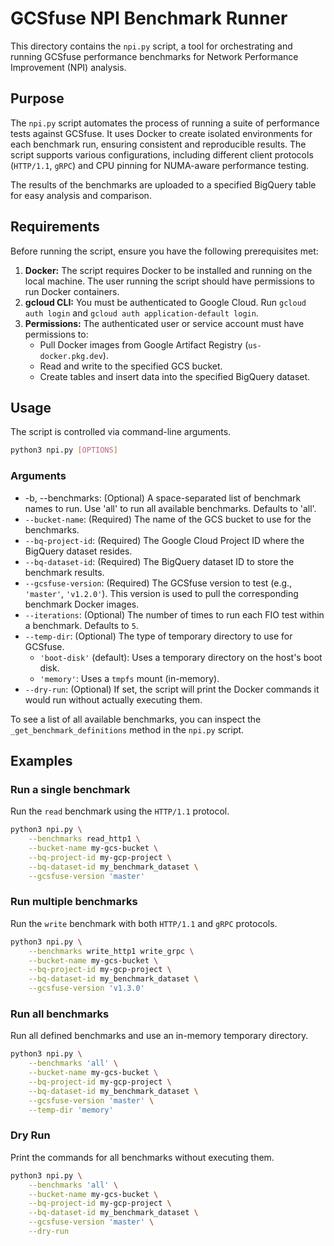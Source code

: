 # GCSfuse NPI Benchmark Runner

This directory contains the `npi.py` script, a tool for orchestrating and running GCSfuse performance benchmarks for Network Performance Improvement (NPI) analysis.

## Purpose

The `npi.py` script automates the process of running a suite of performance tests against GCSfuse. It uses Docker to create isolated environments for each benchmark run, ensuring consistent and reproducible results. The script supports various configurations, including different client protocols (`HTTP/1.1`, `gRPC`) and CPU pinning for NUMA-aware performance testing.

The results of the benchmarks are uploaded to a specified BigQuery table for easy analysis and comparison.

## Requirements

Before running the script, ensure you have the following prerequisites met:

1.  **Docker:** The script requires Docker to be installed and running on the local machine. The user running the script should have permissions to run Docker containers.
2.  **gcloud CLI:** You must be authenticated to Google Cloud. Run `gcloud auth login` and `gcloud auth application-default login`.
3.  **Permissions:** The authenticated user or service account must have permissions to:
    *   Pull Docker images from Google Artifact Registry (`us-docker.pkg.dev`).
    *   Read and write to the specified GCS bucket.
    *   Create tables and insert data into the specified BigQuery dataset.

## Usage

The script is controlled via command-line arguments.

```sh
python3 npi.py [OPTIONS]
```

### Arguments

*   -b, --benchmarks: (Optional) A space-separated list of benchmark names to run. Use 'all' to run all available benchmarks. Defaults to 'all'.
*   `--bucket-name`: (Required) The name of the GCS bucket to use for the benchmarks.
*   `--bq-project-id`: (Required) The Google Cloud Project ID where the BigQuery dataset resides.
*   `--bq-dataset-id`: (Required) The BigQuery dataset ID to store the benchmark results.
*   `--gcsfuse-version`: (Required) The GCSfuse version to test (e.g., `'master'`, `'v1.2.0'`). This version is used to pull the corresponding benchmark Docker images.
*   `--iterations`: (Optional) The number of times to run each FIO test within a benchmark. Defaults to `5`.
*   `--temp-dir`: (Optional) The type of temporary directory to use for GCSfuse.
    *   `'boot-disk'` (default): Uses a temporary directory on the host's boot disk.
    *   `'memory'`: Uses a `tmpfs` mount (in-memory).
*   `--dry-run`: (Optional) If set, the script will print the Docker commands it would run without actually executing them.

To see a list of all available benchmarks, you can inspect the `_get_benchmark_definitions` method in the `npi.py` script.

## Examples

### Run a single benchmark

Run the `read` benchmark using the `HTTP/1.1` protocol.

```sh
python3 npi.py \
    --benchmarks read_http1 \
    --bucket-name my-gcs-bucket \
    --bq-project-id my-gcp-project \
    --bq-dataset-id my_benchmark_dataset \
    --gcsfuse-version 'master'
```

### Run multiple benchmarks

Run the `write` benchmark with both `HTTP/1.1` and `gRPC` protocols.

```sh
python3 npi.py \
    --benchmarks write_http1 write_grpc \
    --bucket-name my-gcs-bucket \
    --bq-project-id my-gcp-project \
    --bq-dataset-id my_benchmark_dataset \
    --gcsfuse-version 'v1.3.0'
```

### Run all benchmarks

Run all defined benchmarks and use an in-memory temporary directory.

```sh
python3 npi.py \
    --benchmarks 'all' \
    --bucket-name my-gcs-bucket \
    --bq-project-id my-gcp-project \
    --bq-dataset-id my_benchmark_dataset \
    --gcsfuse-version 'master' \
    --temp-dir 'memory'
```

### Dry Run

Print the commands for all benchmarks without executing them.

```sh
python3 npi.py \
    --benchmarks 'all' \
    --bucket-name my-gcs-bucket \
    --bq-project-id my-gcp-project \
    --bq-dataset-id my_benchmark_dataset \
    --gcsfuse-version 'master' \
    --dry-run
```
